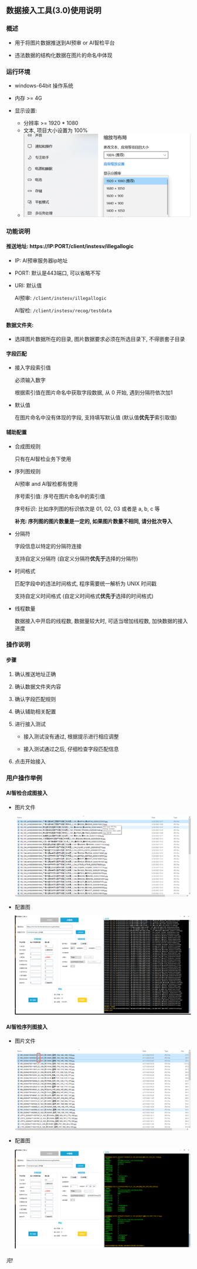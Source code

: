 ## 数据接入工具(3.0)使用说明

### 概述

- 用于将图片数据推送到AI预审 or AI智检平台

- 违法数据的结构化数据在图片的命名中体现



### 运行环境

- windows-64bit 操作系统

- 内存 >=  4G

- 显示设置:

  - 分辨率 >= 1920 * 1080
  - 文本, 项目大小设置为 100%
  - ![1595990664934](assets/1595990664934.png)

  



### 功能说明

#### 推送地址: https://IP:PORT/client/instesv/illegallogic

- IP: AI预审服务器ip地址

- PORT: 默认是443端口, 可以省略不写

- URI: 默认值

  AI预审: `/client/instesv/illegallogic`

  AI智检: `/client/instesv/recog/testdata`

#### 数据文件夹:

- 选择图片数据所在的目录, 图片数据要求必须在所选目录下, 不得嵌套子目录

#### 字段匹配

- 接入字段索引值
  
  必须输入数字

  根据索引值在图片命名中获取字段数据, 从 0 开始, 遇到分隔符依次加1

- 默认值

  在图片命名中没有体现的字段, 支持填写默认值 (默认值**优先于**索引取值)

#### 辅助配置

- 合成图规则

  只有在AI智检业务下使用

- 序列图规则

  AI预审 and AI智检都有使用

  序号索引值: 序号在图片命名中的索引值

  序号标识: 比如序列图的标识依次是 01, 02, 03 或者是 a, b, c 等

  **补充: 序列图的图片数量是一定的, 如果图片数量不相同, 请分批次导入**

- 分隔符

  字段信息以特定的分隔符连接

  支持自定义分隔符 (自定义分隔符**优先于**选择的分隔符)

- 时间格式

  匹配字段中的违法时间格式, 程序需要统一解析为 UNIX 时间戳

  支持自定义时间格式 (自定义时间格式**优先于**选择的时间格式)

- 线程数量

  数据接入中开启的线程数, 数据量较大时, 可适当增加线程数, 加快数据的接入进度



### 操作说明

#### 步骤

1. 确认推送地址正确

2. 确认数据文件夹内容

3. 确认字段匹配规则

4. 确认辅助相关配置

5. 进行接入测试

   - 接入测试没有通过, 根据提示进行相应调整

   - 接入测试通过之后, 仔细检查字段匹配信息

6. 点击开始接入



### 用户操作举例

#### AI智检合成图接入

- 图片文件

  ![1594954149243](assets\1594954149243.png)

- 配置图

  ![1594954197693](assets\1594954197693.png)



#### AI智检序列图接入

- 图片文件

  ![1594954293340](assets\1594954293340.png)

- 配置图

  ![1594955046042](assets\1594955046042.png)

  



###### 完!



